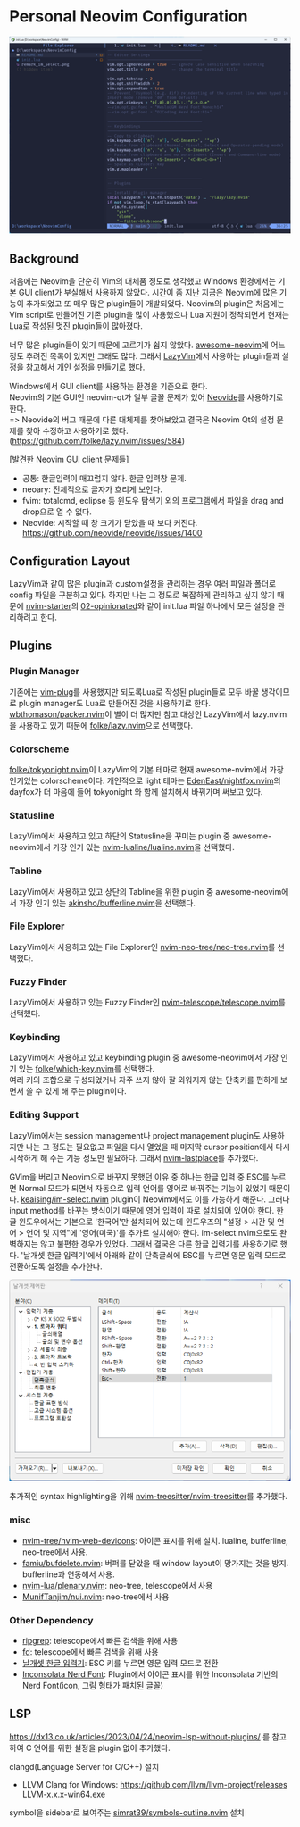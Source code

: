 # Personal Neovim Configuration

![Neovim screenshot](./neovim_screen.png)

## Background
처음에는 Neovim을 단순히 Vim의 대체품 정도로 생각했고 Windows 환경에서는 기본 GUI client가 부실해서 사용하지 않았다.
시간이 좀 지난 지금은 Neovim에 많은 기능이 추가되었고 또 매우 많은 plugin들이 개발되었다.
Neovim의 plugin은 처음에는 Vim script로 만들어진 기존 plugin을 많이 사용했으나 Lua 지원이 정착되면서 현재는 Lua로 작성된 멋진 plugin들이 많아졌다.

너무 많은 plugin들이 있기 때문에 고르기가 쉽지 않았다.
[awesome-neovim](https://github.com/rockerBOO/awesome-neovim)에 어느정도 추려진 목록이 있지만 그래도 많다.
그래서 [LazyVim](https://github.com/LazyVim/LazyVim)에서 사용하는 plugin들과 설정을 참고해서 개인 설정을 만들기로 했다.

Windows에서 GUI client를 사용하는 환경을 기준으로 한다.  
Neovim의 기본 GUI인 neovim-qt가 일부 글꼴 문제가 있어 [Neovide](https://github.com/neovide/neovide)를 사용하기로 한다.  
=> Neovide의 버그 때문에 다른 대체제를 찾아보았고 결국은 Neovim Qt의 설정 문제를 찾아 수정하고 사용하기로 했다.(https://github.com/folke/lazy.nvim/issues/584)

[발견한 Neovim GUI client 문제들]
* 공통: 한글입력이 매끄럽지 않다. 한글 입력창 문제.
* neoary: 전체적으로 글자가 흐리게 보인다.
* fvim: totalcmd, eclipse 등 윈도우 탐색기 외의 프로그램에서 파일을 drag and drop으로 열 수 없다.
* Neovide: 시작할 때 창 크기가 닫았을 때 보다 커진다. https://github.com/neovide/neovide/issues/1400

## Configuration Layout
LazyVim과 같이 많은 plugin과 custom설정을 관리하는 경우 여러 파일과 폴더로 config 파일을 구분하고 있다.
하지만 나는 그 정도로 복잡하게 관리하고 싶지 않기 때문에 [nvim-starter](https://github.com/VonHeikemen/nvim-starter)의 [02-opinionated](https://github.com/VonHeikemen/nvim-starter/tree/02-opinionated)와 같이 init.lua 파일 하나에서 모든 설정을 관리하려고 한다.

## Plugins
### Plugin Manager
기존에는 [vim-plug](https://github.com/junegunn/vim-plug)를 사용했지만 되도록Lua로 작성된 plugin들로
모두 바꿀 생각이므로 plugin manager도 Lua로 만들어진 것을 사용하기로 한다.
[wbthomason/packer.nvim](https://github.com/wbthomason/packer.nvim)이 별이 더 많지만 참고 대상인 LazyVim에서 lazy.nvim을 사용하고 있기 때문에 [folke/lazy.nvim](https://github.com/folke/lazy.nvim)으로 선택했다.

### Colorscheme
[folke/tokyonight.nvim](https://github.com/folke/tokyonight.nvim)이 LazyVim의 기본 테마로 현재 awesome-nvim에서 가장 인기있는 colorscheme이다.
개인적으로 light 테마는 [EdenEast/nightfox.nvim](https://github.com/EdenEast/nightfox.nvim)의 dayfox가 더 마음에 들어 tokyonight 와 함께 설치해서 바꿔가며 써보고 있다.

### Statusline
LazyVim에서 사용하고 있고 하단의 Statusline을 꾸미는 plugin 중 awesome-neovim에서 가장 인기 있는 [nvim-lualine/lualine.nvim](https://github.com/nvim-lualine/lualine.nvim)을 선택했다.

### Tabline
LazyVim에서 사용하고 있고 상단의 Tabline을 위한 plugin 중 awesome-neovim에서 가장 인기 있는 [akinsho/bufferline.nvim](https://github.com/akinsho/bufferline.nvim)을 선택했다.

### File Explorer
LazyVim에서 사용하고 있는 File Explorer인 [nvim-neo-tree/neo-tree.nvim](https://github.com/nvim-neo-tree/neo-tree.nvim)를 선택했다.

### Fuzzy Finder
LazyVim에서 사용하고 있는 Fuzzy Finder인 [nvim-telescope/telescope.nvim](https://github.com/nvim-telescope/telescope.nvim)를 선택했다.

### Keybinding
LazyVim에서 사용하고 있고 keybinding plugin 중 awesome-neovim에서 가장 인기 있는 [folke/which-key.nvim](https://github.com/folke/which-key.nvim)를 선택했다.  
여러 키의 조합으로 구성되었거나 자주 쓰지 않아 잘 외워지지 않는 단축키를 편하게 보면서 쓸 수 있게 해 주는 plugin이다.

### Editing Support
LazyVim에서는 session management나 project management plugin도 사용하지만 나는 그 정도는 필요없고 파일을 다시 열었을 때 마지막 cursor position에서 다시 시작하게 해 주는 기능 정도만 필요하다.
그래서 [nvim-lastplace](https://github.com/ethanholz/nvim-lastplace)를 추가했다.

GVim을 버리고 Neovim으로 바꾸지 못했던 이유 중 하나는 한글 입력 중 ESC를 누르면 Normal 모드가 되면서 자동으로 입력 언어를 영어로 바꿔주는 기능이 있었기 때문이다.
[keaising/im-select.nvim](https://github.com/keaising/im-select.nvim) plugin이 Neovim에서도 이를 가능하게 해준다. 그러나 input method를 바꾸는 방식이기 때문에 영어 입력이 따로 설치되어 있어야 한다. 한글 윈도우에서는 기본으로 '한국어'만 설치되어 있는데 윈도우즈의 "설정 > 시간 및 언어 > 언어 및 지역"에 '영어(미국)'를 추가로 설치해야 한다.
im-select.nvim으로도 완벽하지는 않고 불편한 경우가 있었다. 그래서 결국은 다른 한글 입력기를 사용하기로 했다.
'날개셋 한글 입력기'에서 아래와 같이 단축글쇠에 ESC를 누르면 영문 입력 모드로 전환하도록 설정을 추가한다.

![Hotkey to switch ENG](./remark_im_select.png)

추가적인 syntax highlighting을 위해 [nvim-treesitter/nvim-treesitter](https://github.com/nvim-treesitter/nvim-treesitter)를 추가했다.

### misc
- [nvim-tree/nvim-web-devicons](https://github.com/nvim-tree/nvim-web-devicons): 아이콘 표시를 위해 설치. lualine, bufferline, neo-tree에서 사용.
- [famiu/bufdelete.nvim](https://github.com/famiu/bufdelete.nvim): 버퍼를 닫았을 때 window layout이 망가지는 것을 방지. bufferline과 연동해서 사용.
- [nvim-lua/plenary.nvim](https://github.com/nvim-lua/plenary.nvim): neo-tree, telescope에서 사용
- [MunifTanjim/nui.nvim](https://github.com/MunifTanjim/nui.nvim): neo-tree에서 사용

### Other Dependency
- [ripgrep](https://github.com/BurntSushi/ripgrep): telescope에서 빠른 검색을 위해 사용
- [fd](https://github.com/sharkdp/fd): telescope에서 빠른 검색을 위해 사용
- [날개셋 한글 입력기](http://moogi.new21.org/prg4.html): ESC 키를 누르면 영문 입력 모드로 전환
- [Inconsolata Nerd Font](https://github.com/ryanoasis/nerd-fonts/blob/master/patched-fonts/Inconsolata): Plugin에서 아이콘 표시를 위한 Inconsolata 기반의 Nerd Font(icon, 그림 형태가 패치된 글꼴)

## LSP

https://dx13.co.uk/articles/2023/04/24/neovim-lsp-without-plugins/ 를 참고하여 C 언어를 위한 설정을 plugin 없이 추가했다.

clangd(Language Server for C/C++) 설치
- LLVM Clang for Windows: https://github.com/llvm/llvm-project/releases LLVM-x.x.x-win64.exe

symbol을 sidebar로 보여주는 [simrat39/symbols-outline.nvim](https://github.com/simrat39/symbols-outline.nvim) 설치
